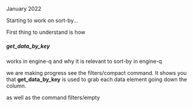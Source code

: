 
January 2022

Starting to work on sort-by...

First thing to understand is how

##### get_data_by_key

works in engine-q and why it is relevant
to sort-by in engine-q

we are making progress see the filters/compact command.
It shows you that **get_data_by_key** is used to grab each data element going down the column.

as well as the command filters/empty
